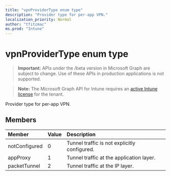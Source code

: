 ```yaml
---
title: "vpnProviderType enum type"
description: "Provider type for per-app VPN."
localization_priority: Normal
author: "tfitzmac"
ms.prod: "Intune"
---
```


# vpnProviderType enum type

> **Important:** APIs under the /beta version in Microsoft Graph are subject to change. Use of these APIs in production applications is not supported.

> **Note:** The Microsoft Graph API for Intune requires an [active Intune license](https://go.microsoft.com/fwlink/?linkid=839381) for the tenant.

Provider type for per-app VPN.

## Members
|Member|Value|Description|
|:---|:---|:---|
|notConfigured|0|Tunnel traffic is not explicitly configured.|
|appProxy|1|Tunnel traffic at the application layer.|
|packetTunnel|2|Tunnel traffic at the IP layer.|




